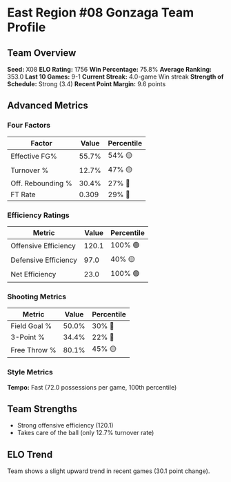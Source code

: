 # East Region #08 Gonzaga Team Profile
## Team Overview
**Seed:** X08
**ELO Rating:** 1756
**Win Percentage:** 75.8%
**Average Ranking:** 353.0
**Last 10 Games:** 9-1
**Current Streak:** 4.0-game Win streak
**Strength of Schedule:** Strong (3.4)
**Recent Point Margin:** 9.6 points

## Advanced Metrics
### Four Factors
| Factor | Value | Percentile |
|--------|-------|------------|
| Effective FG% | 55.7% | 54% 🟡 |
| Turnover % | 12.7% | 47% 🟡 |
| Off. Rebounding % | 30.4% | 27% 🔴 |
| FT Rate | 0.309 | 29% 🔴 |

### Efficiency Ratings
| Metric | Value | Percentile |
|--------|-------|------------|
| Offensive Efficiency | 120.1 | 100% 🟢 |
| Defensive Efficiency | 97.0 | 40% 🟡 |
| Net Efficiency | 23.0 | 100% 🟢 |

### Shooting Metrics
| Metric | Value | Percentile |
|--------|-------|------------|
| Field Goal % | 50.0% | 30% 🔴 |
| 3-Point % | 34.4% | 22% 🔴 |
| Free Throw % | 80.1% | 45% 🟡 |

### Style Metrics
**Tempo:** Fast (72.0 possessions per game, 100th percentile)

## Team Strengths
* Strong offensive efficiency (120.1)
* Takes care of the ball (only 12.7% turnover rate)

## ELO Trend
Team shows a slight upward trend in recent games (30.1 point change).

